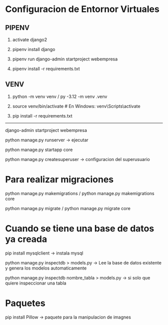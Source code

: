 
# Configuracion de Entornor Virtuales

<h2>PIPENV</h2>

1.  activate django2

2. pipenv install django
   
3. pipenv run django-admin startproject webempresa

4. pipenv install -r requirements.txt

<h2>VENV</h2>

1. python -m venv venv / py -3.12 -m venv .venv

2. source venv/bin/activate  # En Windows: venv\Scripts\activate

3. pip install -r requirements.txt

_____________

django-admin startproject webempresa

python manage.py runserver -> ejecutar

python manage.py startapp core

python manage.py createsuperuser -> configuracion del superusuario

# Para realizar migraciones 

python manage.py makemigrations / python manage.py makemigrations core

python manage.py migrate / python manage.py migrate core

# Cuando se tiene una base de datos ya creada

pip install mysqlclient -> instala mysql

python manage.py inspectdb > models.py -> Lee la base de datos existente y genera los modelos automaticamente

python manage.py inspectdb nombre_tabla > models.py -> si solo que quiere inspeccionar una tabla

# Paquetes

pip install Pillow -> paquete para la manipulacion de imagnes


